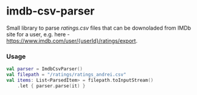 # imdb-csv-parser

Small library to parse *ratings.csv* files that can be downoladed from IMDb site for a user, e.g. here - https://www.imdb.com/user/{userId}/ratings/export.

### Usage

```kotlin
val parser = ImdbCsvParser()
val filepath = "/ratings/ratings_andrei.csv"
val items: List<ParsedItem> = filepath.toInputStream()
    .let { parser.parse(it) }
```

